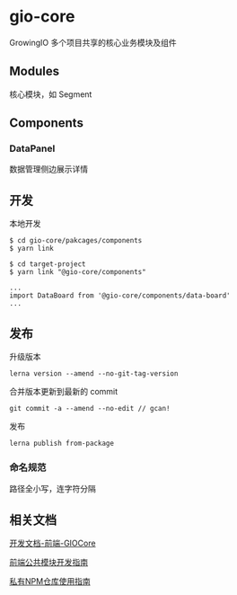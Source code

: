 # gio-core

GrowingIO 多个项目共享的核心业务模块及组件

## Modules

核心模块，如 Segment

## Components

### DataPanel

数据管理侧边展示详情


## 开发

本地开发
```
$ cd gio-core/pakcages/components
$ yarn link

$ cd target-project
$ yarn link "@gio-core/components"

...
import DataBoard from '@gio-core/components/data-board'
...
```

## 发布

升级版本

```
lerna version --amend --no-git-tag-version
```

合并版本更新到最新的 commit
```
git commit -a --amend --no-edit // gcan!
```

发布
```
lerna publish from-package
```

### 命名规范

路径全小写，连字符分隔

## 相关文档

[开发文档-前端-GIOCore](https://growingio.atlassian.net/wiki/spaces/rd/pages/964624526/GIOCore)

[前端公共模块开发指南](https://growingio.atlassian.net/wiki/spaces/FEW/pages/939460506)

[私有NPM仓库使用指南](https://growingio.atlassian.net/wiki/spaces/FEW/pages/887784903/NPM)